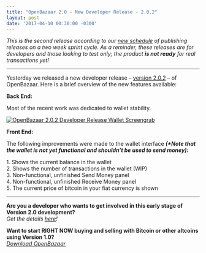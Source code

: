 ```yaml
---
title: "OpenBazaar 2.0 - New Developer Release - 2.0.2" 
layout: post
date: '2017-04-10 00:30:00 -0300'
---
```

        
_This is the second release according to our [new schedule](https://blog.openbazaar.org/new-version-2-0-development-release-schedule/) of publishing releases on a two week sprint cycle. As a reminder, these releases are for developers and those looking to test only; the product **is not ready** for real transactions yet!_

* * *

Yesterday we released a new developer release – [version 2.0.2](https://github.com/OpenBazaar/openbazaar-desktop/releases/tag/v2.0.2) – of OpenBazaar. Here is a brief overview of the new features available:

**Back End:**

Most of the recent work was dedicated to wallet stability.

[![OpenBazaar 2.0.2 Developer Release Wallet Screengrab](OpenBazaar-2.0.2-Developer-Release-Wallet-Screengrab.png)](OpenBazaar-2.0.2-Developer-Release-Wallet-Screengrab.png)

**Front End:**

The following improvements were made to the wallet interface _**(*Note that the wallet is not yet functional and shouldn’t be used to send money):**_

1\. Shows the current balance in the wallet  
2\. Shows the number of transactions in the wallet (WIP)  
3\. Non-functional, unfinished Send Money panel  
4\. Non-functional, unfinished Receive Money panel  
5\. The current price of bitcoin in your fiat currency is shown

* * *

**Are you a developer who wants to get involved in this early stage of Version 2.0 development?**  
_Get the details [here](https://blog.openbazaar.org/milestone-1-developer-release-for-openbazaar-2-0/#.WJuWRxIrLOR)!_

**Want to start RIGHT NOW buying and selling with Bitcoin or other altcoins using Version 1.0?**  
_[Download OpenBazaar](http://openbazaar.org/)_
